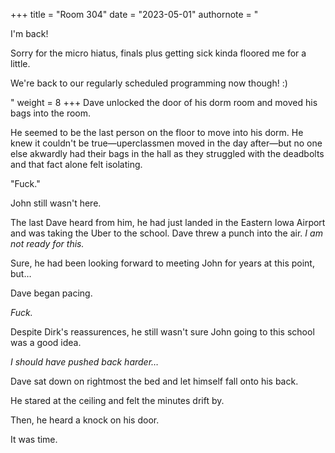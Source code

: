 +++
title = "Room 304"
date = "2023-05-01"
authornote = "<p>I'm back!</p><p>Sorry for the micro hiatus, finals plus getting sick kinda floored me for a little.</p><p>We're back to our regularly scheduled programming now though! :)</p>"
weight = 8
+++
Dave unlocked the door of his dorm room and moved his bags into the room.

He seemed to be the last person on the floor to move into his dorm. He knew it couldn't be true&#x2014;uperclassmen moved in the day after&#x2014;but no one else akwardly had their bags in the hall as they struggled with the deadbolts and that fact alone felt isolating.

"Fuck."

John still wasn't here.

The last Dave heard from him, he had just landed in the Eastern Iowa Airport and was taking the Uber to the school. Dave threw a punch into the air. *I am not ready for this.*

Sure, he had been looking forward to meeting John for years at this point, but&#x2026;

Dave began pacing.

*Fuck.*

Despite Dirk's reassurences, he still wasn't sure John going to this school was a good idea.

*I should have pushed back harder&#x2026;*

Dave sat down on rightmost the bed and let himself fall onto his back.

He stared at the ceiling and felt the minutes drift by.

Then, he heard a knock on his door.

It was time.

